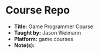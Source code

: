 # Course Repo

- **Title:** Game Programmer Course
- **Taught by:** Jason Weimann
- **Platform:** game.courses
- **Note(s):**
